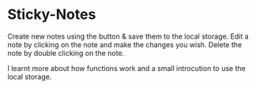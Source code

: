 # Sticky-Notes

Create new notes using the button & save them to the local storage.
Edit a note by clicking on the note and make the changes you wish.
Delete the note by double clicking on the note. 

I learnt more about how functions work and a small introcution to use the local storage. 
